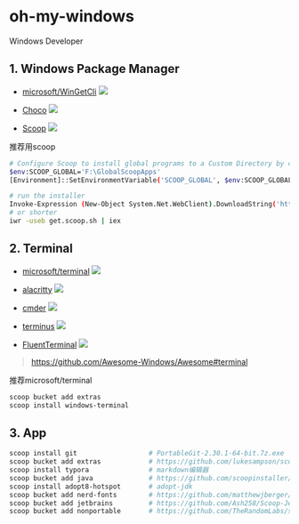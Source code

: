 # oh-my-windows

Windows Developer

## 1. Windows Package Manager

* [microsoft/WinGetCli](https://github.com/microsoft/winget-cli)  ![](https://img.shields.io/github/stars/microsoft/winget-cli)

* [Choco](https://github.com/chocolatey/choco)  ![](https://img.shields.io/github/stars/chocolatey/choco)

* [Scoop](https://github.com/lukesampson/scoop)  ![](https://img.shields.io/github/stars/lukesampson/scoop)

推荐用scoop

```sh
# Configure Scoop to install global programs to a Custom Directory by changing SCOOP_GLOBAL
$env:SCOOP_GLOBAL='F:\GlobalScoopApps'
[Environment]::SetEnvironmentVariable('SCOOP_GLOBAL', $env:SCOOP_GLOBAL, 'Machine')

# run the installer
Invoke-Expression (New-Object System.Net.WebClient).DownloadString('https://get.scoop.sh')
# or shorter
iwr -useb get.scoop.sh | iex
```

## 2. Terminal

 * [microsoft/terminal](https://github.com/microsoft/terminal)  ![](https://img.shields.io/github/stars/microsoft/terminal)
 
 * [alacritty](https://github.com/alacritty/alacritty)  ![](https://img.shields.io/github/stars/alacritty/alacritty)
 
 * [cmder](https://github.com/cmderdev/cmder) ![](https://img.shields.io/github/stars/cmderdev/cmder)

 * [terminus](https://github.com/Eugeny/terminus) ![](https://img.shields.io/github/stars/Eugeny/terminus)
 
 * [FluentTerminal](https://github.com/felixse/FluentTerminal) ![](https://img.shields.io/github/stars/felixse/FluentTerminal)
 
 > https://github.com/Awesome-Windows/Awesome#terminal
 
 推荐microsoft/terminal
 
 ```sh
scoop bucket add extras
scoop install windows-terminal
 ```
 
## 3. App

```sh
scoop install git                  # PortableGit-2.30.1-64-bit.7z.exe
scoop bucket add extras            # https://github.com/lukesampson/scoop-extras
scoop install typora               # markdown编辑器
scoop bucket add java              # https://github.com/scoopinstaller/Java
scoop install adopt8-hotspot       # adopt-jdk
scoop bucket add nerd-fonts        # https://github.com/matthewjberger/scoop-nerd-fonts
scoop bucket add jetbrains         # https://github.com/Ash258/Scoop-JetBrains
scoop bucket add nonportable       # https://github.com/TheRandomLabs/scoop-nonportable
```
